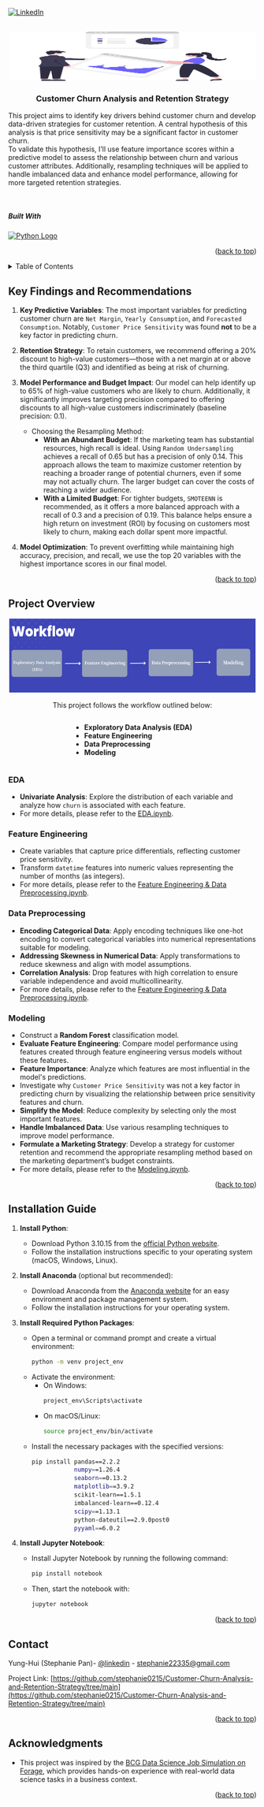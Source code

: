 <!-- Improved compatibility of back to top link: See: https://github.com/othneildrew/Best-README-Template/pull/73 -->
<a id="readme-top"></a>
<!--
*** Thanks for checking out the Best-README-Template. If you have a suggestion
*** that would make this better, please fork the repo and create a pull request
*** or simply open an issue with the tag "enhancement".
*** Don't forget to give the project a star!
*** Thanks again! Now go create something AMAZING! :D
-->



<!-- PROJECT SHIELDS -->
<!--
*** I'm using markdown "reference style" links for readability.
*** Reference links are enclosed in brackets [ ] instead of parentheses ( ).
*** See the bottom of this document for the declaration of the reference variables
*** for contributors-url, forks-url, etc. This is an optional, concise syntax you may use.
*** https://www.markdownguide.org/basic-syntax/#reference-style-links
-->

[![LinkedIn][linkedin-shield]][linkedin-url]



<!-- PROJECT LOGO -->
<br />
<div align="center">
  <a href="https://github.com/stephanie0215/Customer-Churn-Analysis-and-Retention-Strategy/tree/main">
    <img src="./images/project.svg" alt="Customer Churn Analysis and Retention Strategy" width="500" height="100">
  </a>

<h3 align="center">Customer Churn Analysis and Retention Strategy</h3>

  <p align="center">
    <p align="left">
        This project aims to identify key drivers behind customer churn and develop data-driven strategies for customer retention. A central hypothesis of this analysis is that price sensitivity may be a significant factor in customer churn.
    <br />
        To validate this hypothesis, I’ll use feature importance scores within a predictive model to assess the relationship between churn and various customer attributes. Additionally, resampling techniques will be applied to handle imbalanced data and enhance model performance, allowing for more targeted retention strategies.
    </p>
    <br />
    <!--
    <a href="https://github.com/github_username/repo_name"><strong>Explore the docs »</strong></a>
    <br />
    <br />
    <a href="https://github.com/github_username/repo_name">View Demo</a>
    ·
    <a href="https://github.com/github_username/repo_name/issues/new?labels=bug&template=bug-report---.md">Report Bug</a>
    ·
    <a href="https://github.com/github_username/repo_name/issues/new?labels=enhancement&template=feature-request---.md">Request Feature</a>
    -->
  </p>
</div>


##### Built With


<a href="https://www.python.org/">
  <img src="https://www.python.org/static/community_logos/python-logo.png" alt="Python Logo" width="100"/>
</a>


<p align="right">(<a href="#readme-top">back to top</a>)</p>


<!-- TABLE OF CONTENTS -->
<details>
  <summary>Table of Contents</summary> 
  <ol>
    <li>
      <a href="#key-findings-and-recommendations">Key Findings and Recommendations</a>
    </li>
    <li>
      <a href="#project-overview">Project Overview</a>
      <ul>
        <li><a href="#eda">EDA</a></li>
        <li><a href="#feature-engineering">Feature Engineering</a></li>
        <li><a href="#data-preprocessing">Data Preprocessing</a></li>
        <li><a href="#modeling">Modeling</a></li>
      </ul>
    </li>
    <li><a href="#installation-guide">Installation Guide</a></li>
    <li><a href="#contact">Contact</a></li>
    <li><a href="#acknowledgments">Acknowledgments</a></li>
  </ol>
</details>



<!-- ABOUT THE PROJECT -->


## Key Findings and Recommendations

1. **Key Predictive Variables**:
The most important variables for predicting customer churn are `Net Margin`, `Yearly Consumption`, and `Forecasted Consumption`. Notably, `Customer Price Sensitivity` was found **not** to be a key factor in predicting churn.

2. **Retention Strategy**:
To retain customers, we recommend offering a 20% discount to high-value customers—those with a net margin at or above the third quartile (Q3) and identified as being at risk of churning.

3. **Model Performance and Budget Impact**:
Our model can help identify up to 65% of high-value customers who are likely to churn. Additionally, it significantly improves targeting precision compared to offering discounts to all high-value customers indiscriminately (baseline precision: 0.1).
    - Choosing the Resampling Method:
        - **With an Abundant Budget**: If the marketing team has substantial resources, high recall is ideal. Using `Random Undersampling` achieves a recall of 0.65 but has a precision of only 0.14. This approach allows the team to maximize customer retention by reaching a broader range of potential churners, even if some may not actually churn. The larger budget can cover the costs of reaching a wider audience.
        - **With a Limited Budget**: For tighter budgets, `SMOTEENN` is recommended, as it offers a more balanced approach with a recall of 0.3 and a precision of 0.19. This balance helps ensure a high return on investment (ROI) by focusing on customers most likely to churn, making each dollar spent more impactful.
4. **Model Optimization**:
To prevent overfitting while maintaining high accuracy, precision, and recall, we use the top 20 variables with the highest importance scores in our final model.



<p align="right">(<a href="#readme-top">back to top</a>)</p>



## Project Overview

<div align="center">

<a href="https://github.com/stephanie0215/Customer-Churn-Analysis-and-Retention-Strategy/tree/main">
  <img src="./images/workflow.png" alt="workflow" width="500" height="150">
</a>

This project follows the workflow outlined below:

<div style="display: inline-block; text-align: left">

- **Exploratory Data Analysis (EDA)** 
- **Feature Engineering** 
- **Data Preprocessing** 
- **Modeling**

</div>

</div>

### EDA
- **Univariate Analysis**: Explore the distribution of each variable and analyze how `churn` is associated with each feature.
- For more details, please refer to the [EDA.ipynb](https://github.com/stephanie0215/Customer-Churn-Analysis-and-Retention-Strategy/blob/main/EDA.ipynb).

### Feature Engineering
- Create variables that capture price differentials, reflecting customer price sensitivity.
- Transform `datetime` features into numeric values representing the number of months (as integers).
- For more details, please refer to the [Feature Engineering & Data Preprocessing.ipynb](https://example.com).

### Data Preprocessing
- **Encoding Categorical Data**: Apply encoding techniques like one-hot encoding to convert categorical variables into numerical representations suitable for modeling.
- **Addressing Skewness in Numerical Data**: Apply transformations to reduce skewness and align with model assumptions.
- **Correlation Analysis**: Drop features with high correlation to ensure variable independence and avoid multicollinearity.
- For more details, please refer to the [Feature Engineering & Data Preprocessing.ipynb](https://example.com).

### Modeling
- Construct a **Random Forest** classification model.
- **Evaluate Feature Engineering**: Compare model performance using features created through feature engineering versus models without these features.
- **Feature Importance**: Analyze which features are most influential in the model's predictions.
- Investigate why `Customer Price Sensitivity` was not a key factor in predicting churn by visualizing the relationship between price sensitivity features and churn.
- **Simplify the Model**: Reduce complexity by selecting only the most important features.
- **Handle Imbalanced Data**: Use various resampling techniques to improve model performance.
- **Formulate a Marketing Strategy**: Develop a strategy for customer retention and recommend the appropriate resampling method based on the marketing department’s budget constraints.
- For more details, please refer to the [Modeling.ipynb](https://github.com/stephanie0215/Customer-Churn-Analysis-and-Retention-Strategy/blob/main/Modeling.ipynb).


<p align="right">(<a href="#readme-top">back to top</a>)</p>


## Installation Guide

1. **Install Python**:
   - Download Python 3.10.15 from the [official Python website](https://www.python.org/downloads/release/python-31015/).
   - Follow the installation instructions specific to your operating system (macOS, Windows, Linux).

2. **Install Anaconda** (optional but recommended):
   - Download Anaconda from the [Anaconda website](https://www.anaconda.com/products/distribution) for an easy environment and package management system.
   - Follow the installation instructions for your operating system.

3. **Install Required Python Packages**:
   - Open a terminal or command prompt and create a virtual environment:
     ```sh
     python -m venv project_env
     ```
   - Activate the environment:
     - On Windows:
       ```sh
       project_env\Scripts\activate
       ```
     - On macOS/Linux:
       ```sh
       source project_env/bin/activate
       ```
   - Install the necessary packages with the specified versions:
     ```sh
     pip install pandas==2.2.2 
                 numpy==1.26.4 
                 seaborn==0.13.2 
                 matplotlib==3.9.2 
                 scikit-learn==1.5.1 
                 imbalanced-learn==0.12.4 
                 scipy==1.13.1 
                 python-dateutil==2.9.0post0 
                 pyyaml==6.0.2
     ```
4. **Install Jupyter Notebook**:
   - Install Jupyter Notebook by running the following command:
     ```sh
     pip install notebook
     ```
   - Then, start the notebook with:
     ```sh
     jupyter notebook
     ```

<p align="right">(<a href="#readme-top">back to top</a>)</p>

## Contact

Yung-Hui (Stephanie Pan)- [@linkedin](https://www.linkedin.com/in/stephanieyhpan) - stephanie22335@gmail.com

Project Link: [https://github.com/stephanie0215/Customer-Churn-Analysis-and-Retention-Strategy/tree/main](https://github.com/stephanie0215/Customer-Churn-Analysis-and-Retention-Strategy/tree/main)

<p align="right">(<a href="#readme-top">back to top</a>)</p>





<!-- ACKNOWLEDGMENTS -->
## Acknowledgments

* This project was inspired by the [BCG Data Science Job Simulation on Forage](https://www.theforage.com/simulations/bcg/data-science-ccdz), which provides hands-on experience with real-world data science tasks in a business context.


<p align="right">(<a href="#readme-top">back to top</a>)</p>



<!-- MARKDOWN LINKS & IMAGES -->
<!-- https://www.markdownguide.org/basic-syntax/#reference-style-links -->
[contributors-shield]: https://img.shields.io/github/contributors/github_username/repo_name.svg?style=for-the-badge
[contributors-url]: https://github.com/github_username/repo_name/graphs/contributors
[forks-shield]: https://img.shields.io/github/forks/github_username/repo_name.svg?style=for-the-badge
[forks-url]: https://github.com/github_username/repo_name/network/members
[stars-shield]: https://img.shields.io/github/stars/github_username/repo_name.svg?style=for-the-badge
[stars-url]: https://github.com/github_username/repo_name/stargazers
[issues-shield]: https://img.shields.io/github/issues/github_username/repo_name.svg?style=for-the-badge
[issues-url]: https://github.com/github_username/repo_name/issues
[license-shield]: https://img.shields.io/github/license/github_username/repo_name.svg?style=for-the-badge
[license-url]: https://github.com/github_username/repo_name/blob/master/LICENSE.txt
[linkedin-shield]: https://img.shields.io/badge/-LinkedIn-black.svg?style=for-the-badge&logo=linkedin&colorB=555
[linkedin-url]: https://www.linkedin.com/in/stephanieyhpan
[product-screenshot]: images/screenshot.png
[Pandas-logo]: https://upload.wikimedia.org/wikipedia/commons/thumb/e/ed/Pandas_logo.svg/320px-Pandas_logo.svg.png
[Pandas-url]: https://pandas.pydata.org/docs/getting_started/index.html
[Sklearn-logo]: https://upload.wikimedia.org/wikipedia/commons/thumb/0/05/Scikit_learn_logo_small.svg/260px-Scikit_learn_logo_small.svg.png
[Sklearn-url]: https://scikit-learn.org/stable/

